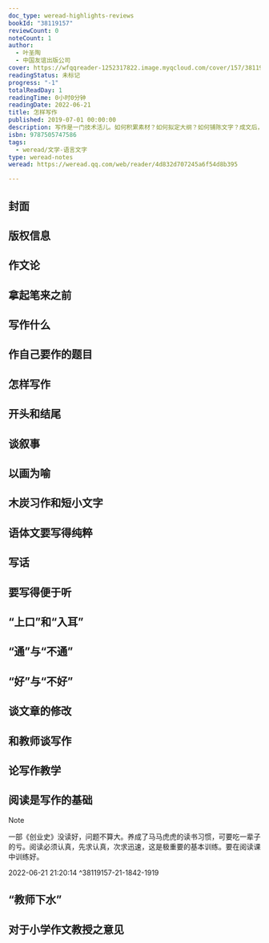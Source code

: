 ```yaml
---
doc_type: weread-highlights-reviews
bookId: "38119157"
reviewCount: 0
noteCount: 1
author:
  - 叶圣陶
  - 中国友谊出版公司
cover: https://wfqqreader-1252317822.image.myqcloud.com/cover/157/38119157/t7_38119157.jpg
readingStatus: 未标记
progress: "-1"
totalReadDay: 1
readingTime: 0小时0分钟
readingDate: 2022-06-21
title: 怎样写作
published: 2019-07-01 00:00:00
description: 写作是一门技术活儿。如何积累素材？如何拟定大纲？如何铺陈文字？成文后，如何修改内容……不弄懂这些，盲目下手只能事倍功半。本书凝结了叶圣陶先生几十年文章写作经验，全书通过二十一篇针对写作方方面面的文章，运用举例、对比等方法，全方位、多角度地阐明写作要点，解析表达奥秘，让你迅速提高文字能力，早日成为一个会写作的人。
isbn: 9787505747586
tags:
  - weread/文学-语言文字
type: weread-notes
weread: https://weread.qq.com/web/reader/4d832d707245a6f54d8b395

---
```



## 封面

## 版权信息

## 作文论

## 拿起笔来之前

## 写作什么

## 作自己要作的题目

## 怎样写作

## 开头和结尾

## 谈叙事

## 以画为喻

## 木炭习作和短小文字

## 语体文要写得纯粹

## 写话

## 要写得便于听

## “上口”和“入耳”

## “通”与“不通”

## “好”与“不好”

## 谈文章的修改

## 和教师谈写作

## 论写作教学

## 阅读是写作的基础

> [!NOTE] 
> 一部《创业史》没读好，问题不算大。养成了马马虎虎的读书习惯，可要吃一辈子的亏。阅读必须认真，先求认真，次求迅速，这是极重要的基本训练。要在阅读课中训练好。
> 
> 2022-06-21 21:20:14 ^38119157-21-1842-1919

## “教师下水”

## 对于小学作文教授之意见

